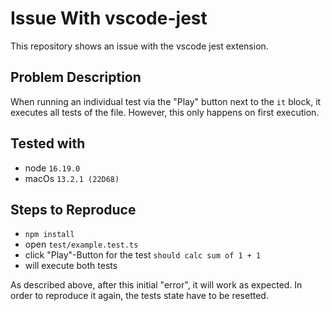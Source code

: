 # Issue With vscode-jest

This repository shows an issue with the vscode jest extension.

## Problem Description

When running an individual test via the "Play" button next to the `it` block, it executes all tests of the file. However, this only happens on first execution.

## Tested with

- node `16.19.0`
- macOs `13.2.1 (22D68)`

## Steps to Reproduce

- `npm install`
- open `test/example.test.ts`
- click "Play"-Button for the test `should calc sum of 1 + 1`
- will execute both tests

As described above, after this initial "error", it will work as expected. In order to reproduce it again, the tests state have to be resetted.